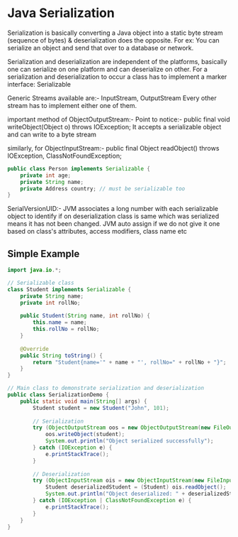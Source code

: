# Java Serialization

Serialization is basically converting a Java object into a static byte stream (sequence of bytes) & deserialization does the opposite. For ex: You can serialize an object and send that over to a database or network.

Serialization and deserialization are independent of the platforms, basically one can serialize on one platform and can deserialize on other. For a serialization and deserialization to occur a class has to implement a marker interface: Serializable

Generic Streams available are:- InputStream, OutputStream
Every other stream has to implement either one of them.

important method of ObjectOutputStream:-
Point to notice:-
public final void writeObject(Object o) throws IOException;
It accepts a serializable object and can write to a byte stream

similarly, for ObjectInputStream:-
public final Object readObject() throws IOException, ClassNotFoundException;

```java
public class Person implements Serializable {
    private int age;
    private String name;
    private Address country; // must be serializable too
}
```

SerialVersionUID:- JVM associates a long number with each serializable object to identify if on deserialization class is same which was serialized means it has not been changed. JVM auto assign if we do not give it one based on class's attributes, access modifiers, class name etc

## Simple Example

```java
import java.io.*;

// Serializable class
class Student implements Serializable {
    private String name;
    private int rollNo;
    
    public Student(String name, int rollNo) {
        this.name = name;
        this.rollNo = rollNo;
    }
    
    @Override
    public String toString() {
        return "Student{name='" + name + "', rollNo=" + rollNo + "}";
    }
}

// Main class to demonstrate serialization and deserialization
public class SerializationDemo {
    public static void main(String[] args) {
        Student student = new Student("John", 101);
        
        // Serialization
        try (ObjectOutputStream oos = new ObjectOutputStream(new FileOutputStream("student.ser"))) {
            oos.writeObject(student);
            System.out.println("Object serialized successfully");
        } catch (IOException e) {
            e.printStackTrace();
        }
        
        // Deserialization
        try (ObjectInputStream ois = new ObjectInputStream(new FileInputStream("student.ser"))) {
            Student deserializedStudent = (Student) ois.readObject();
            System.out.println("Object deserialized: " + deserializedStudent);
        } catch (IOException | ClassNotFoundException e) {
            e.printStackTrace();
        }
    }
}
```


